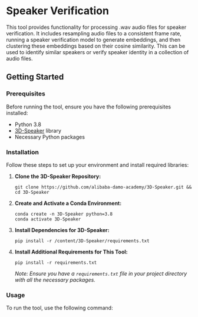 # Speaker Verification 

This tool provides functionality for processing .wav audio files for speaker verification. It includes resampling audio files to a consistent frame rate, running a speaker verification model to generate embeddings, and then clustering these embeddings based on their cosine similarity. This can be used to identify similar speakers or verify speaker identity in a collection of audio files.

## Getting Started

### Prerequisites

Before running the tool, ensure you have the following prerequisites installed:

- Python 3.8
- [3D-Speaker](https://github.com/alibaba-damo-academy/3D-Speaker) library
- Necessary Python packages

### Installation

Follow these steps to set up your environment and install required libraries:

1. **Clone the 3D-Speaker Repository:**
    ```
    git clone https://github.com/alibaba-damo-academy/3D-Speaker.git && cd 3D-Speaker
    ```

2. **Create and Activate a Conda Environment:**
    ```
    conda create -n 3D-Speaker python=3.8
    conda activate 3D-Speaker
    ```

3. **Install Dependencies for 3D-Speaker:**
    ```
    pip install -r /content/3D-Speaker/requirements.txt
    ```

4. **Install Additional Requirements for This Tool:**
    ```
    pip install -r requirements.txt
    ```
    *Note: Ensure you have a `requirements.txt` file in your project directory with all the necessary packages.*

### Usage

To run the tool, use the following command:

